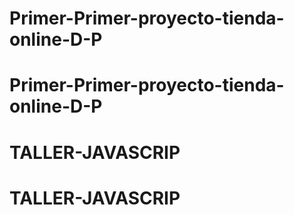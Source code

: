 # Primer-Primer-proyecto-tienda-online-D-P
# Primer-Primer-proyecto-tienda-online-D-P
# TALLER-JAVASCRIP
# TALLER-JAVASCRIP
